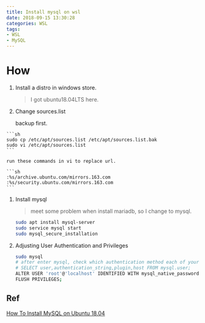 ```yaml
---
title: Install mysql on wsl
date: 2018-09-15 13:30:28
categories: WSL
tags:
- WSL
- MySQL
---
```


# How

1. Install a distro in windows store.

    > I got ubuntu18.04LTS here.

1. Change sources.list

    backup first.

<!--more-->

    ```sh
    sudo cp /etc/apt/sources.list /etc/apt/sources.list.bak
    sudo vi /etc/apt/sources.list
    ```

    run these commands in vi to replace url.

    ```sh
    :%s/archive.ubuntu.com/mirrors.163.com
    :%s/security.ubuntu.com/mirrors.163.com
    ```

1. Install mysql

    > meet some problem when install mariadb, so I change to mysql.
    ```sh
    sudo apt install mysql-server
    sudo service mysql start
    sudo mysql_secure_installation
    ```

1. Adjusting User Authentication and Privileges

    ```sh
    sudo mysql
    # after enter mysql, check which authentication method each of your MySQL user accounts use with the following command
    # SELECT user,authentication_string,plugin,host FROM mysql.user;
    ALTER USER 'root'@'localhost' IDENTIFIED WITH mysql_native_password BY 'YourPassword';
    FLUSH PRIVILEGES;
    ```

## Ref

[How To Install MySQL on Ubuntu 18.04](https://www.digitalocean.com/community/tutorials/how-to-install-mysql-on-ubuntu-18-04)
